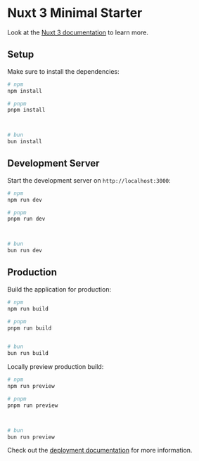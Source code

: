 # Nuxt 3 Minimal Starter

Look at the [Nuxt 3 documentation](https://nuxt.com/docs/getting-started/introduction) to learn more.

## Setup

Make sure to install the dependencies:

```bash
# npm
npm install

# pnpm
pnpm install



# bun
bun install
```

## Development Server

Start the development server on `http://localhost:3000`:

```bash
# npm
npm run dev

# pnpm
pnpm run dev



# bun
bun run dev
```

## Production

Build the application for production:

```bash
# npm
npm run build

# pnpm
pnpm run build


# bun
bun run build
```

Locally preview production build:

```bash
# npm
npm run preview

# pnpm
pnpm run preview



# bun
bun run preview
```

Check out the [deployment documentation](https://nuxt.com/docs/getting-started/deployment) for more information.
